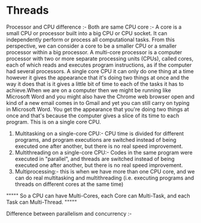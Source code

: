 # Threads

Processor and CPU difference :- Both are same 
CPU core :- A core is a small CPU or processor built into a big CPU or CPU socket. It can independently perform or process all computational tasks. From this perspective, we can consider a core to be a smaller CPU or a smaller processor within a big processor.
A multi-core processor is a computer processor  with two or more separate processing units (CPUs), called cores, each of which reads and executes program instructions, as if the computer had several processors. A single core CPU it can only do one thing at a time however it gives the appearance that it's doing two things at once and the way it does that is it gives a little bit of time to each of the tasks it has to achieve.When we are on a computer then we might be running like Microsoft Word and you might also have the Chrome web browser open and kind of a new email comes in to Gmail and yet you can still carry on typing in Microsoft Word. You get the appearance that you're doing two things at once and that's because the computer gives a slice of its time to each program. This is on a single core CPU. 

1. Multitasking on a single-core CPU:- CPU time is divided for different programs, and program executions are switched instead of being executed one after another, but there is no real speed improvement. 
2. Multithreading on a single-core CPU:- Codes in the same program were executed in "parallel", and threads are switched instead of being executed one after another, but there is no real speed improvement.
3. Multiprocessing:- this is when we have more than one CPU core, and we can do real multitasking and multithreading (i.e. executing programs and threads on different cores at the same time)

""""" So a CPU can have Multi-Cores, each Core can Multi-Task, and each Task can Multi-Thread. """""

Difference between parallelism and concurrency :- 

























